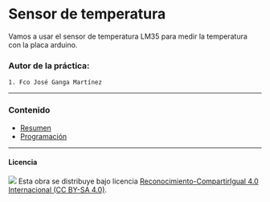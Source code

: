 # Sensor de temperatura

Vamos a usar el sensor de temperatura LM35 para medir la temperatura con la placa arduino.

### Autor de la práctica:
    1. Fco José Ganga Martínez

<hr>

### Contenido

- [Resumen](Resumen.pdf)
- [Programación](Programación.sb2)



***

#### Licencia

<img src="http://i.creativecommons.org/l/by-sa/4.0/88x31.png" /> Esta obra se distribuye bajo licencia [Reconocimiento-CompartirIgual 4.0 Internacional (CC BY-SA 4.0)](https://creativecommons.org/licenses/by-sa/4.0/deed.es_ES).
